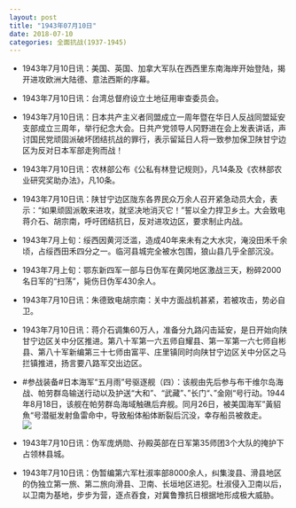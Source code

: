 ```yaml
---
layout: post
title: "1943年07月10日"
date: 2018-07-10
categories: 全面抗战(1937-1945)
---
```


<meta name="referrer" content="no-referrer" />

- 1943年7月10日讯：美国、英国、加拿大军队在西西里东南海岸开始登陆，揭开进攻欧洲大陆德、意法西斯的序幕。 

- 1943年7月10日讯：台湾总督府设立土地征用审查委员会。 

- 1943年7月10日讯：日本共产主义者同盟成立一周年暨在华日人反战同盟延安支部成立三周年，举行纪念大会。日共产党领导人冈野进在会上发表讲话，声讨国民党顽固派破坏团结抗战的罪行，表示留延日人将一致参加保卫陕甘宁边区为反对日本军部走狗而战！ 

- 1943年7月10日讯：农林部公布《公私有林登记规则》，凡14条及《农林部农业研究奖助办法》，凡10条。 

- 1943年7月10日讯：陕甘宁边区陇东各界民众万余人召开紧急动员大会，表示：“如果顽固派敢来进攻，就坚决地消灭它！”誓以全力捍卫乡土。大会致电蒋介石、胡宗南，呼吁团结抗日，反对进攻边区，要求制止内战。 

- 1943年7月上旬：绥西因黄河泛滥，造成40年来未有之大水灾，淹没田禾千余顷，占绥西田禾四分之一。临河县城完全被水包围，狼山县几乎全部沉没。 

- 1943年7月上旬：鄂东新四军一部与日伪军在黄冈地区激战三天，粉碎2000名日军的“扫荡”，毙伤日伪军430余人。 

- 1943年7月10日讯：朱德致电胡宗南：关中方面战机甚紧，若被攻击，势必自卫。 

- 1943年7月10日讯：蒋介石调集60万人，准备分九路闪击延安，是日开始向陕甘宁边区关中分区推进。第八十军第一六五师自耀县、第一军第一六七师自彬县、第八十军新编第三十七师由富平、庄里镇同时向陕甘宁边区关中分区之马拦镇推进，扬言要八路军交出边区。 

- #参战装备#日本海军“五月雨”号驱逐舰（四）：该舰由先后参与布干维尔岛海战、帕劳群岛输送行动以及护送“大和”、“武藏”、”长门“、”金刚“号行动。1944年8月18日，该舰在帕劳群岛海域触礁后弃舰。同月26日，被美国海军”黃貂魚“号潜艇发射鱼雷命中，导致船体船体断裂后沉没，幸存船员被救走。 <br/><img src="https://wx2.sinaimg.cn/large/aca367d8ly1ft4jbtk9fmj20dw0pvn2l.jpg" />

- 1943年7月10日讯：伪军庞炳勋、孙殿英部在日军第35师团3个大队的掩护下占领林县城。 

- 1943年7月10日讯：伪暂编第六军杜淑率部8000余人，纠集浚县、滑县地区的伪独立第一旅、第二旅向滑县、卫南、长垣地区进犯。杜淑侵入卫南以后，以卫南为基地，步步为营，逐点吞食，对冀鲁豫抗日根据地形成极大威胁。 

